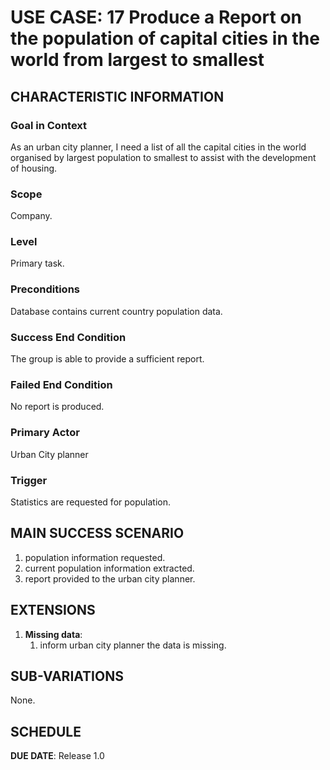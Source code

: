 # USE CASE: 17 Produce a Report on the population of capital cities in the world from largest to smallest

## CHARACTERISTIC INFORMATION

### Goal in Context

As an urban city planner, I need a list of all the capital cities in the world organised by largest population to smallest to assist with the development of housing.

### Scope

Company.

### Level

Primary task.

### Preconditions

Database contains current country population data.

### Success End Condition

The group is able to provide a sufficient report.

### Failed End Condition

No report is produced.

### Primary Actor

Urban City planner

### Trigger

Statistics are requested for population.

## MAIN SUCCESS SCENARIO

1. population information requested.
2. current population information extracted.
3. report provided to the urban city planner.

## EXTENSIONS

1. **Missing data**:
   1. inform urban city planner the data is missing.

## SUB-VARIATIONS

None.

## SCHEDULE

**DUE DATE**: Release 1.0